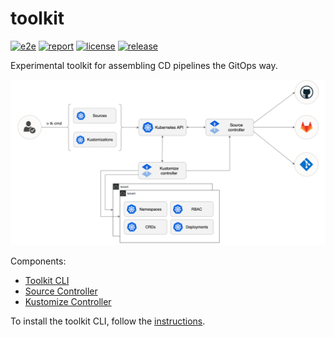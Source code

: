 # toolkit

[![e2e](https://github.com/fluxcd/toolkit/workflows/e2e/badge.svg)](https://github.com/fluxcd/toolkit/actions)
[![report](https://goreportcard.com/badge/github.com/fluxcd/toolkit)](https://goreportcard.com/report/github.com/fluxcd/toolkit)
[![license](https://img.shields.io/github/license/fluxcd/toolkit.svg)](https://github.com/fluxcd/toolkit/blob/master/LICENSE)
[![release](https://img.shields.io/github/release/fluxcd/toolkit/all.svg)](https://github.com/fluxcd/toolkit/releases)

Experimental toolkit for assembling CD pipelines the GitOps way.

![overview](docs/diagrams/tk-overview.png)

Components:
* [Toolkit CLI](docs/cmd/tk.md)
* [Source Controller](https://github.com/fluxcd/source-controller)
* [Kustomize Controller](https://github.com/fluxcd/kustomize-controller)

To install the toolkit CLI, follow the [instructions](install/README.md).
